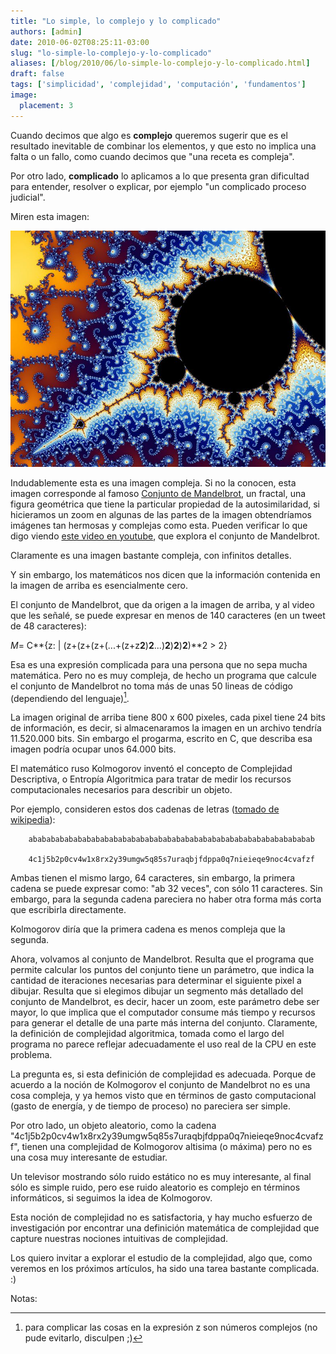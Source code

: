 ```yaml
---
title: "Lo simple, lo complejo y lo complicado"
authors: [admin]
date: 2010-06-02T08:25:11-03:00
slug: "lo-simple-lo-complejo-y-lo-complicado"
aliases: [/blog/2010/06/lo-simple-lo-complejo-y-lo-complicado.html]
draft: false
tags: ['simplicidad', 'complejidad', 'computación', 'fundamentos']
image:
  placement: 3
---
```


Cuando decimos que algo es **complejo** queremos sugerir que es el
resultado inevitable de combinar los elementos, y que esto no implica
una falta o un fallo, como cuando decimos que "una receta es
compleja".

Por otro lado, **complicado** lo aplicamos a lo que presenta gran
dificultad para entender, resolver o explicar, por ejemplo "un
complicado proceso judicial".


Miren esta imagen:

![](mandelbrot-automatic-art.jpg)

Indudablemente esta es una imagen compleja. Si no la conocen, esta
imagen corresponde al famoso [Conjunto de
Mandelbrot](http://es.wikipedia.org/wiki/Conjunto_de_Mandelbrot), un
fractal, una figura geométrica que tiene la particular propiedad de la
autosimilaridad, si hicieramos un zoom en algunas de las partes de la
imagen obtendríamos imágenes tan hermosas y complejas como esta. Pueden
verificar lo que digo viendo [este video en
youtube](http://www.youtube.com/watch?v=gEw8xpb1aRA), que explora el
conjunto de Mandelbrot.

Claramente es una imagen bastante compleja, con infinitos detalles.

Y sin embargo, los matemáticos nos dicen que la información contenida
en la imagen de arriba es esencialmente cero.

El conjunto de Mandelbrot, que da origen a la imagen de arriba, y al
video que les señalé, se puede expresar en menos de 140 caracteres (en
un tweet de 48 caracteres):

*M*= C**{z: | (z+(z+(z+(\...+(z+z**2**)**2**\...)**2**)**2**)**2**)**2 \> 2}


Esa es una expresión complicada para una persona que no sepa mucha
matemática. Pero no es muy compleja, de hecho un programa que calcule el
conjunto de Mandelbrot no toma más de unas 50 lineas de código
(dependiendo del lenguaje)[^*].

La imagen original de arriba tiene 800 x 600 pixeles, cada pixel tiene
24 bits de información, es decir, si almacenaramos la imagen en un
archivo tendría 11.520.000 bits. Sin embargo el progarma, escrito en C,
que describa esa imagen podría ocupar unos 64.000 bits.

El matemático ruso Kolmogorov inventó el concepto de Complejidad
Descriptiva, o Entropía Algoritmica para tratar de medir los recursos
computacionales necesarios para describir un objeto.

Por ejemplo, consideren estos dos cadenas de letras ([tomado de
wikipedia](http://en.wikipedia.org/wiki/Kolmogorov_complexity#Chaitin.27s_incompleteness_theorem)):

```
    abababababababababababababababababababababababababababababababab

    4c1j5b2p0cv4w1x8rx2y39umgw5q85s7uraqbjfdppa0q7nieieqe9noc4cvafzf
```

Ambas tienen el mismo largo, 64 caracteres, sin embargo, la primera
cadena se puede expresar como: "ab 32 veces", con sólo 11 caracteres.
Sin embargo, para la segunda cadena pareciera no haber otra forma más
corta que escribirla directamente.

Kolmogorov diría que la primera cadena es menos compleja que la segunda.

Ahora, volvamos al conjunto de Mandelbrot. Resulta que el programa que
permite calcular los puntos del conjunto tiene un parámetro, que indica
la cantidad de iteraciones necesarias para determinar el siguiente pixel
a dibujar. Resulta que si elegimos dibujar un segmento más detallado del
conjunto de Mandelbrot, es decir, hacer un zoom, este parámetro debe ser
mayor, lo que implica que el computador consume más tiempo y recursos
para generar el detalle de una parte más interna del conjunto.
Claramente, la definición de complejidad algoritmica, tomada como el
largo del programa no parece reflejar adecuadamente el uso real de la
CPU en este problema.

La pregunta es, si esta definición de complejidad es adecuada. Porque de
acuerdo a la noción de Kolmogorov el conjunto de Mandelbrot no es una
cosa compleja, y ya hemos visto que en términos de gasto computacional
(gasto de energía, y de tiempo de proceso) no pareciera ser simple.

Por otro lado, un objeto aleatorio, como la cadena
"4c1j5b2p0cv4w1x8rx2y39umgw5q85s7uraqbjfdppa0q7nieieqe9noc4cvafzf",
tienen una complejidad de Kolmogorov altisima (o máxima) pero no es una
cosa muy interesante de estudiar.

Un televisor mostrando sólo ruido estático no es muy interesante, al
final sólo es simple ruido, pero ese ruido aleatorio es complejo en
términos informáticos, si seguimos la idea de Kolmogorov.

Esta noción de complejidad no es satisfactoria, y hay mucho esfuerzo de
investigación por encontrar una definición matemática de complejidad que
capture nuestras nociones intuitivas de complejidad.

Los quiero invitar a explorar el estudio de la complejidad, algo que,
como veremos en los próximos artículos, ha sido una tarea bastante
complicada. :)

Notas:

[^*]: para complicar las cosas en la expresión z son números complejos
(no pude evitarlo, disculpen ;)
